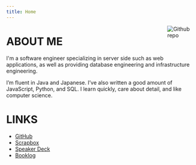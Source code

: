 ```yaml
---
title: Home
---
```


[<img src="https://simpleicons.org/icons/github.svg" style="max-width:15%;min-width:40px;float:right;" alt="Github repo" />](https://github.com/perforb)

# ABOUT ME

I'm a software engineer specializing in server side such as web applications, as well as providing database engineering and infrastructure engineering.

I’m fluent in Java and Japanese. I’ve also written a good amount of JavaScript, Python, and SQL. I learn quickly, care about detail, and like computer science.

# LINKS

* [GitHub](https://github.com/perforb)
* [Scrapbox](https://scrapbox.io/perforb)
* [Speaker Deck](https://speakerdeck.com/perforb)
* [Booklog](https://booklog.jp/users/perforb)
